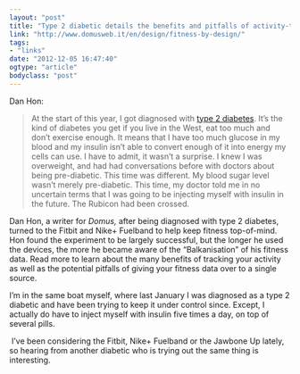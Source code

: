 ```yaml
---
layout: "post"
title: "Type 2 diabetic details the benefits and pitfalls of activity-tracking devices like the Fitbit"
link: "http://www.domusweb.it/en/design/fitness-by-design/"
tags: 
- "links"
date: "2012-12-05 16:47:40"
ogtype: "article"
bodyclass: "post"
---
```


Dan Hon:

> At the start of this year, I got diagnosed with [type 2 diabetes](http://en.wikipedia.org/wiki/Diabetes_mellitus_type_2). It’s the kind of diabetes you get if you live in the West, eat too much and don’t exercise enough. It means that I have too much glucose in my blood and my insulin isn’t able to convert enough of it into energy my cells can use. I have to admit, it wasn’t a surprise. I knew I was overweight, and had had conversations before with doctors about being pre-diabetic. This time was different. My blood sugar level wasn’t merely pre-diabetic. This time, my doctor told me in no uncertain terms that I was going to be injecting myself with insulin in the future. The Rubicon had been crossed.

Dan Hon, a writer for *Domus,* after being diagnosed with type 2 diabetes, turned to the Fitbit and Nike+ Fuelband to help keep fitness top-of-mind. Hon found the experiment to be largely successful, but the longer he used the devices, the more he became aware of the “Balkanisation” of his fitness data. Read more to learn about the many benefits of tracking your activity as well as the potential pitfalls of giving your fitness data over to a single source.

I’m in the same boat myself, where last January I was diagnosed as a type 2 diabetic and have been trying to keep it under control since. Except, I actually do have to inject myself with insulin five times a day, on top of several pills.

<div> I’ve been considering the Fitbit, Nike+ Fuelband or the Jawbone Up lately, so hearing from another diabetic who is trying out the same thing is interesting.</div>